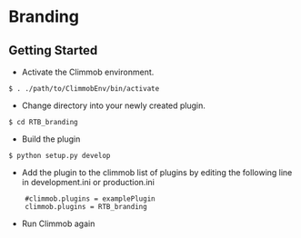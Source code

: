 Branding
==============

Getting Started
---------------

- Activate the Climmob environment.
```
$ . ./path/to/ClimmobEnv/bin/activate
```

- Change directory into your newly created plugin.
```
$ cd RTB_branding
```

- Build the plugin
```
$ python setup.py develop
```

- Add the plugin to the climmob list of plugins by editing the following line in development.ini or production.ini
```
    #climmob.plugins = examplePlugin
    climmob.plugins = RTB_branding
```

- Run Climmob again
